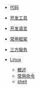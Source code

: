 * [代码](/doc/code/)
* [开发工具](/doc/devtools/)
            
* [开发语言](/doc/devLanguage/)
        
* [常用框架](/doc/frame/)
        
* [三方服务](/doc/serve/)

* [Linux](/doc/linux/)
    * [概述]()
    * [常用命令](/doc/linux/cmd.md)
    * [shell]()
